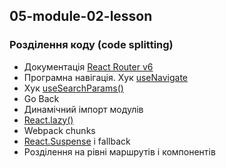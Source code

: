 ## 05-module-02-lesson
### Розділення коду (code splitting)

- Документація [React Router v6](https://reactrouter.com/en/main/start/tutorial)
- Програмна навігація. Хук [useNavigate](https://reactrouter.com/en/main/hooks/use-navigate)
- Хук [useSearchParams()](https://reactrouter.com/en/main/hooks/use-search-params)
- Go Back
- Динамічний імпорт модулів
- [React.lazy()](https://react.dev/reference/react/lazy)
- Webpack chunks
- [React.Suspense](https://react.dev/reference/react/Suspense) і fallback
- Розділення на рівні маршрутів і компонентів